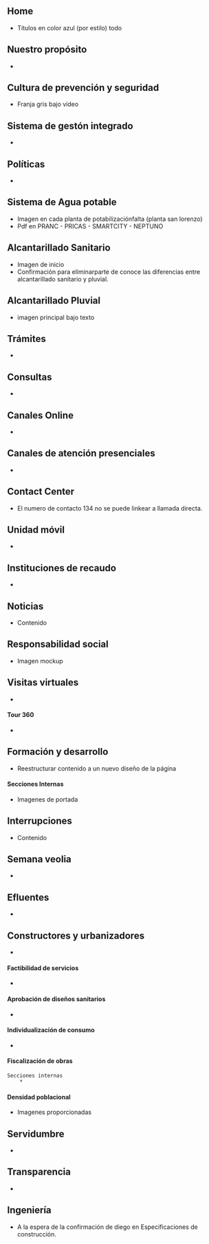 ## Home
* Títulos en color azul (por estilo) todo

## Nuestro propósito
* 

## Cultura de prevención y seguridad
* Franja gris bajo video

## Sistema de gestón integrado
* 

## Políticas
* 

## Sistema de Agua potable
* Imagen en cada planta de potabilizaciónfalta (planta san lorenzo)
* Pdf en PRANC - PRICAS - SMARTCITY - NEPTUNO

## Alcantarillado Sanitario
* Imagen de inicio
* Confirmación para eliminarparte de conoce las diferencias entre alcantarillado sanitario y pluvial.

## Alcantarillado Pluvial
* imagen principal bajo texto

## Trámites
* 

## Consultas
* 

## Canales Online
* 

## Canales de atención presenciales
* 

## Contact Center
* El numero de contacto 134 no se puede linkear a llamada directa.

## Unidad móvil
* 

## Instituciones de recaudo
* 

## Noticias
* Contenido

## Responsabilidad social
* Imagen mockup

## Visitas virtuales
* 
#### Tour 360
* 

## Formación y desarrollo
* Reestructurar contenido a un nuevo diseño de la página
#### Secciones Internas
* Imagenes de portada

## Interrupciones
* Contenido

## Semana veolia
* 

## Efluentes
* 

## Constructores y urbanizadores
* 
#### Factibilidad de servicios
* 
#### Aprobación de diseños sanitarios
* 
#### Individualización de consumo
* 
#### Fiscalización de obras
	Secciones internas
		* 
#### Densidad poblacional
* Imagenes proporcionadas

## Servidumbre
* 

## Transparencia
* 

## Ingeniería
* A la espera de la confirmación de diego en Especificaciones de construcción.

